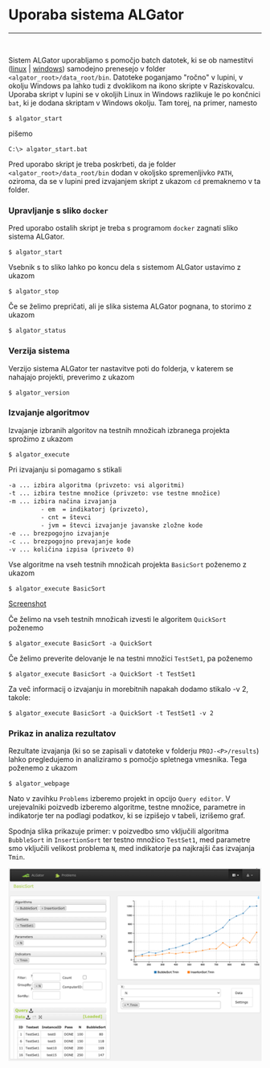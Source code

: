   <h1>Uporaba sistema <span class=algator>ALGator</span></h1>
  <hr>
  <br>
  
Sistem <span class=algator>ALGator</span> uporabljamo s pomočjo batch datotek, ki se ob namestitvi ([linux](/dist/htmldoc/install_linux.md) | [windows](/dist/htmldoc/install_windows.md)) samodejno prenesejo v folder ``<algator_root>/data_root/bin``. Datoteke poganjamo "ročno" v lupini, v okolju Windows pa lahko tudi z dvoklikom na ikono skripte v Raziskovalcu. Uporaba skript v lupini se v okoljih Linux in Windows razlikuje le po končnici ``bat``, ki je dodana skriptam v Windows okolju. Tam torej, na primer,  namesto 
```
$ algator_start 
```
pišemo
```
C:\> algator_start.bat
```
Pred uporabo skript je treba poskrbeti, da je folder ``<algator_root>/data_root/bin`` dodan v okoljsko spremenljivko ``PATH``, oziroma, da se v lupini pred izvajanjem skript z ukazom ``cd`` premaknemo v ta folder. 


### Upravljanje s sliko ``docker`` 

Pred uporabo ostalih skript je treba s programom ``docker`` zagnati sliko sistema <span class=algator>ALGator</span>.
```
$ algator_start 
```
Vsebnik s to sliko lahko po koncu dela s sistemom <span class=algator>ALGator</span> ustavimo z ukazom
```
$ algator_stop 
```
Če se želimo prepričati, ali je slika sistema <span class=algator>ALGator</span> pognana, to storimo z ukazom 
```
$ algator_status 
```

### Verzija sistema

Verzijo sistema <span class=algator>ALGator</span> ter nastavitve poti do folderja, v katerem se nahajajo projekti, preverimo z ukazom
```
$ algator_version 
```

### Izvajanje algoritmov 
Izvajanje izbranih algoritov na testnih množicah izbranega projekta sprožimo z ukazom 
```
$ algator_execute
```
Pri izvajanju si pomagamo s stikali 
```
-a ... izbira algoritma (privzeto: vsi algoritmi)
-t ... izbira testne množice (privzeto: vse testne množice)
-m ... izbira načina izvajanja 
         - em  = indikatorj (privzeto), 
         - cnt = števci
         - jvm = števci izvajanje javanske zložne kode
-e ... brezpogojno izvajanje
-c ... brezpogojno prevajanje kode
-v ... količina izpisa (privzeto 0)
```
Vse algoritme na vseh testnih množicah projekta ``BasicSort`` poženemo z ukazom 
```
$ algator_execute BasicSort
```
<p style="float:rigth;"><a href="/dist/htmldoc/images/execute.png">Screenshot</a>
</p>

Če želimo na vseh testnih množicah izvesti le algoritem ``QuickSort`` poženemo
```
$ algator_execute BasicSort -a QuickSort
```
Če želimo preverite delovanje le na testni množici ``TestSet1``, pa poženemo
```
$ algator_execute BasicSort -a QuickSort -t TestSet1
```
Za več informacij o izvajanju in morebitnih napakah dodamo stikalo -v 2, takole:
```
$ algator_execute BasicSort -a QuickSort -t TestSet1 -v 2
```

### Prikaz in analiza rezultatov
Rezultate izvajanja (ki so se zapisali v datoteke v folderju ``PROJ-<P>/results``) lahko pregledujemo in analiziramo s pomočjo spletnega vmesnika. Tega poženemo z ukazom
```
$ algator_webpage
```
Nato v zavihku ``Problems`` izberemo projekt in opcijo ``Query editor``. V urejevalniki poizvedb izberemo algoritme, testne množice, parametre in indikatorje ter na podlagi podatkov, ki se izpišejo v tabeli, izrišemo graf.  

Spodnja slika prikazuje primer: v poizvedbo smo vključili algoritma ``BubbleSort`` in ``InsertionSort`` ter testno množico ``TestSet1``, med parametre smo vključili velikost problema ``N``, med indikatorje pa najkrajši čas izvajanja ``Tmin``. 

<p style="text-align:center;">
<img width=700 src="images/queryEditor.png" />
</p>
</body>
</html>

  